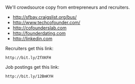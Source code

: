 We'll crowdsource copy from entrepreneurs and recruiters.

* http://sfbay.craigslist.org/bus/
* http://www.techcofounder.com/
* http://cofounderslab.com
* http://founderdating.com
* http://linkedin.com

Recruiters get this link:

    http://bit.ly/ZfXKFH

Job postings get this link:

    http://bit.ly/12BmKYH 
